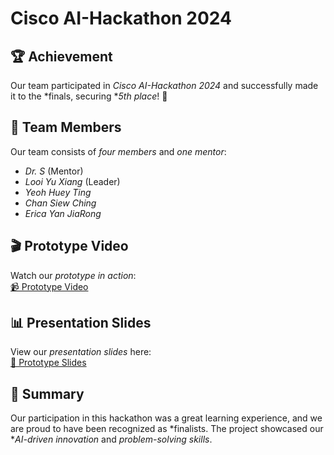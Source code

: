 # Cisco AI-Hackathon 2024  

## 🏆 Achievement  
Our team participated in *Cisco AI-Hackathon 2024* and successfully made it to the *finals, securing **5th place*! 🎉  

## 👥 Team Members  
Our team consists of *four members* and *one mentor*:  
- *Dr. S* (Mentor)  
- *Looi Yu Xiang* (Leader)  
- *Yeoh Huey Ting*  
- *Chan Siew Ching*  
- *Erica Yan JiaRong*  

## 🎬 Prototype Video  
Watch our *prototype in action*:  
[📹 Prototype Video](https://drive.google.com/file/d/1rJwRmd-S12FlYr66mLbdIGeu9D7CKlm4/view?usp=sharing)  

## 📊 Presentation Slides  
View our *presentation slides* here:  
[📄 Prototype Slides](https://drive.google.com/file/d/1332YXLXVPbEiCPE6XSVEQuBusnfpqO6g/view?usp=drive_link)  

## 🚀 Summary  
Our participation in this hackathon was a great learning experience, and we are proud to have been recognized as *finalists. The project showcased our **AI-driven innovation* and *problem-solving skills*.
